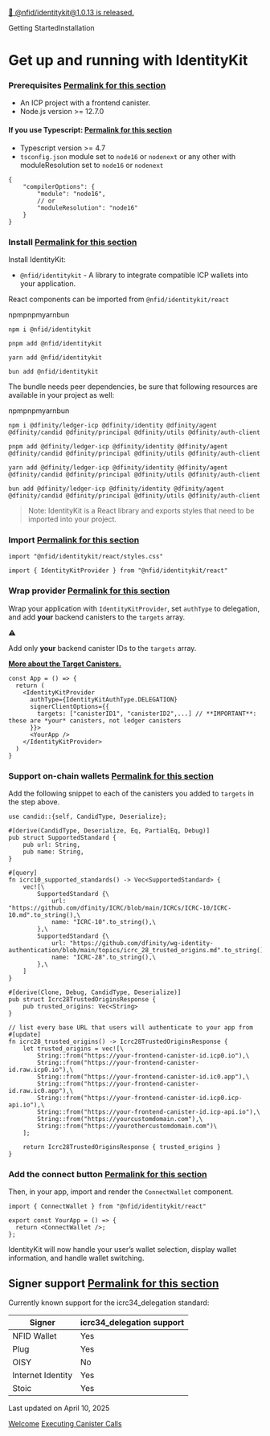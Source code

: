 [🎉 @nfid/identitykit@1.0.13 is released.](https://www.npmjs.com/package/@nfid/identitykit)

Getting StartedInstallation

# Get up and running with IdentityKit

### Prerequisites [Permalink for this section](https://identitykit.xyz/docs/getting-started/installation\#prerequisites)

- An ICP project with a frontend canister.
- Node.js version >= 12.7.0

#### If you use Typescript: [Permalink for this section](https://identitykit.xyz/docs/getting-started/installation\#if-you-use-typescript)

- Typescript version >= 4.7
- `tsconfig.json` module set to `node16` or `nodenext` or any other with moduleResolution set to
`node16` or `nodenext`

```nextra-code
{
    "compilerOptions": {
        "module": "node16",
        // or
        "moduleResolution": "node16"
    }
}
```

### Install [Permalink for this section](https://identitykit.xyz/docs/getting-started/installation\#install)

Install IdentityKit:

- `@nfid/identitykit` \- A library to integrate compatible ICP wallets into your application.

React components can be imported from `@nfid/identitykit/react`

npmpnpmyarnbun

```nextra-code
npm i @nfid/identitykit
```

```nextra-code
pnpm add @nfid/identitykit
```

```nextra-code
yarn add @nfid/identitykit
```

```nextra-code
bun add @nfid/identitykit
```

The bundle needs peer dependencies, be sure that following resources are available in your project
as well:

npmpnpmyarnbun

```nextra-code
npm i @dfinity/ledger-icp @dfinity/identity @dfinity/agent @dfinity/candid @dfinity/principal @dfinity/utils @dfinity/auth-client
```

```nextra-code
pnpm add @dfinity/ledger-icp @dfinity/identity @dfinity/agent @dfinity/candid @dfinity/principal @dfinity/utils @dfinity/auth-client
```

```nextra-code
yarn add @dfinity/ledger-icp @dfinity/identity @dfinity/agent @dfinity/candid @dfinity/principal @dfinity/utils @dfinity/auth-client
```

```nextra-code
bun add @dfinity/ledger-icp @dfinity/identity @dfinity/agent @dfinity/candid @dfinity/principal @dfinity/utils @dfinity/auth-client
```

> Note: IdentityKit is a React library and exports styles that need to be imported into your
> project.

### Import [Permalink for this section](https://identitykit.xyz/docs/getting-started/installation\#import)

```nextra-code
import "@nfid/identitykit/react/styles.css"

import { IdentityKitProvider } from "@nfid/identitykit/react"
```

### Wrap provider [Permalink for this section](https://identitykit.xyz/docs/getting-started/installation\#wrap-provider)

Wrap your application with `IdentityKitProvider`, set `authType` to delegation, and add **your**
backend canisters to the `targets` array.

⚠️

Add only **your** backend canister IDs to the `targets` array.

[**More about the Target Canisters.**](https://identitykit.xyz/miscellaneous/target-canisters)

```nextra-code
const App = () => {
  return (
    <IdentityKitProvider
      authType={IdentityKitAuthType.DELEGATION}
      signerClientOptions={{
        targets: ["canisterID1", "canisterID2",...] // **IMPORTANT**: these are *your* canisters, not ledger canisters
      }}>
      <YourApp />
    </IdentityKitProvider>
  )
}
```

### Support on-chain wallets [Permalink for this section](https://identitykit.xyz/docs/getting-started/installation\#support-on-chain-wallets)

Add the following snippet to each of the canisters you added to `targets` in the step above.

```nextra-code
use candid::{self, CandidType, Deserialize};

#[derive(CandidType, Deserialize, Eq, PartialEq, Debug)]
pub struct SupportedStandard {
    pub url: String,
    pub name: String,
}

#[query]
fn icrc10_supported_standards() -> Vec<SupportedStandard> {
    vec![\
        SupportedStandard {\
            url: "https://github.com/dfinity/ICRC/blob/main/ICRCs/ICRC-10/ICRC-10.md".to_string(),\
            name: "ICRC-10".to_string(),\
        },\
        SupportedStandard {\
            url: "https://github.com/dfinity/wg-identity-authentication/blob/main/topics/icrc_28_trusted_origins.md".to_string(),\
            name: "ICRC-28".to_string(),\
        },\
    ]
}

#[derive(Clone, Debug, CandidType, Deserialize)]
pub struct Icrc28TrustedOriginsResponse {
    pub trusted_origins: Vec<String>
}

// list every base URL that users will authenticate to your app from
#[update]
fn icrc28_trusted_origins() -> Icrc28TrustedOriginsResponse {
    let trusted_origins = vec![\
        String::from("https://your-frontend-canister-id.icp0.io"),\
        String::from("https://your-frontend-canister-id.raw.icp0.io"),\
        String::from("https://your-frontend-canister-id.ic0.app"),\
        String::from("https://your-frontend-canister-id.raw.ic0.app"),\
        String::from("https://your-frontend-canister-id.icp0.icp-api.io"),\
        String::from("https://your-frontend-canister-id.icp-api.io"),\
        String::from("https://yourcustomdomain.com"),\
        String::from("https://yourothercustomdomain.com")\
    ];

    return Icrc28TrustedOriginsResponse { trusted_origins }
}
```

### Add the connect button [Permalink for this section](https://identitykit.xyz/docs/getting-started/installation\#add-the-connect-button)

Then, in your app, import and render the `ConnectWallet` component.

```nextra-code
import { ConnectWallet } from "@nfid/identitykit/react"

export const YourApp = () => {
  return <ConnectWallet />;
};
```

IdentityKit will now handle your user’s wallet selection, display wallet information, and handle
wallet switching.

## Signer support [Permalink for this section](https://identitykit.xyz/docs/getting-started/installation\#signer-support)

Currently known support for the icrc34\_delegation standard:

| Signer | icrc34\_delegation support |
| --- | --- |
| NFID Wallet | Yes |
| Plug | Yes |
| OISY | No |
| Internet Identity | Yes |
| Stoic | Yes |

Last updated on April 10, 2025

[Welcome](https://identitykit.xyz/docs "Welcome") [Executing Canister Calls](https://identitykit.xyz/docs/getting-started/executing-canister-calls "Executing Canister Calls")